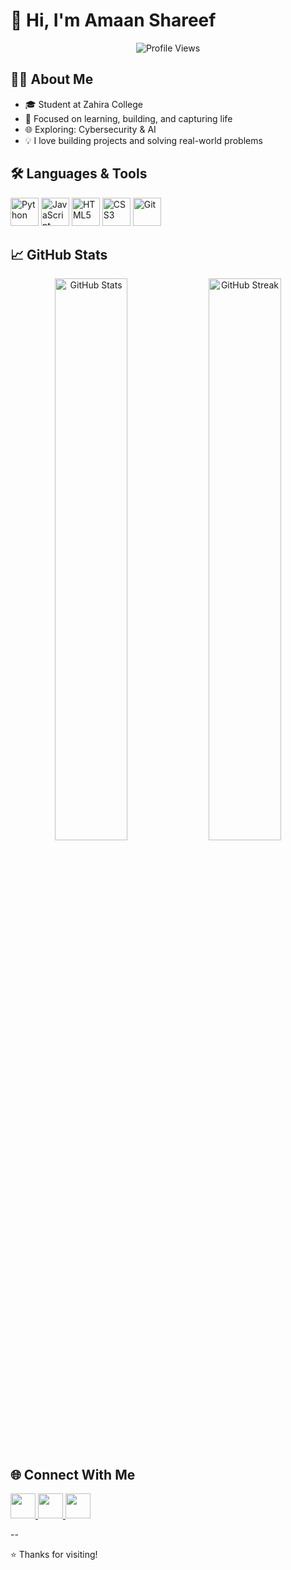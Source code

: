 # 👋 Hi, I'm Amaan Shareef

<div align="center">
  
![Profile Views](https://count.getloli.com/get/@amaanshrf3?theme=moebooru)

</div>

## 🧑‍💻 About Me
- 🎓 Student at Zahira College
- 🎯 Focused on learning, building, and capturing life  
- 🌐 Exploring: Cybersecurity & AI 
- 💡 I love building projects and solving real-world problems

## 🛠️ Languages & Tools
<p align="left">
  <img src="https://img.icons8.com/color/48/000000/python.png" alt="Python" width="45" height="45"/>
  <img src="https://img.icons8.com/color/48/000000/javascript.png" alt="JavaScript" width="45" height="45"/>
  <img src="https://img.icons8.com/color/48/000000/html-5.png" alt="HTML5" width="45" height="45"/>
  <img src="https://img.icons8.com/color/48/000000/css3.png" alt="CSS3" width="45" height="45"/>
  <img src="https://img.icons8.com/color/48/000000/git.png" alt="Git" width="45" height="45"/>
</p>

## 📈 GitHub Stats
<p align="center">
  <img src="https://github-readme-stats.vercel.app/api?username=amaanshrf3&show_icons=true&theme=radical&bg_color=0d1117&hide_border=true" alt="GitHub Stats" width="48%"/>
  <img src="https://github-readme-streak-stats.herokuapp.com/?user=amaanshrf3&theme=radical&background=0d1117&hide_border=true" alt="GitHub Streak" width="48%"/>
</p>


## 🌐 Connect With Me
<p align="left">
  <a href="https://instagram.com/justt.lenslife_v1">
    <img src="https://img.icons8.com/fluency/48/000000/instagram-new.png" width="40" height="40"/>
  </a>
  <a href="https://www.linkedin.com/in/amaan-shareef-478657282">
    <img src="https://img.icons8.com/color/48/000000/linkedin.png" width="40" height="40"/>
  </a>
  <a href="mailto:amaanshareef2007@gmail.com">
    <img src="https://img.icons8.com/color/48/000000/gmail.png" width="40" height="40"/>
  </a>
</p>
--

⭐️ Thanks for visiting!
